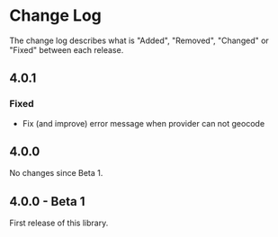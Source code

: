# Change Log

The change log describes what is "Added", "Removed", "Changed" or "Fixed" between each release.

## 4.0.1

### Fixed

- Fix (and improve) error message when provider can not geocode

## 4.0.0

No changes since Beta 1.

## 4.0.0 - Beta 1

First release of this library. 
